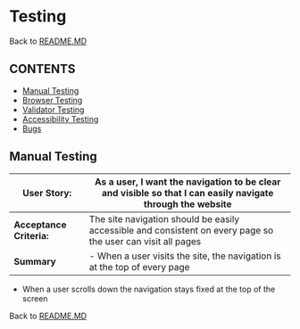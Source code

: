 # Testing

Back to [README.MD](README.MD)

## CONTENTS

- [Manual Testing](#manual-testing)
- [Browser Testing](#browser-testing)
- [Validator Testing](#validator-testing)
- [Accessibility Testing](#accessibility-testing)
- [Bugs](#bugs)

## Manual Testing
|**User Story:**         |As a user, I want the navigation to be clear and visible so that I can easily navigate through the website|
|------------------------|----------------------------------------------------------------------------------------------------------|
|**Acceptance Criteria:**|The site navigation should be easily accessible and consistent on every page so the user can visit all pages|
|**Summary**             |- When a user visits the site, the navigation is at the top of every page
- When a user scrolls down the navigation stays fixed at the top of the screen          

Back to [README.MD](README.MD)
